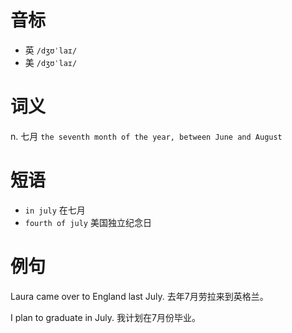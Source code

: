 # 音标

- 英 `/dʒʊˈlaɪ/`
- 美 `/dʒʊˈlaɪ/`

# 词义

n. 七月
`the seventh month of the year, between June and August`

# 短语

- `in july` 在七月
- `fourth of july` 美国独立纪念日

# 例句

Laura came over to England last July.
去年7月劳拉来到英格兰。

I plan to graduate in July.
我计划在7月份毕业。


